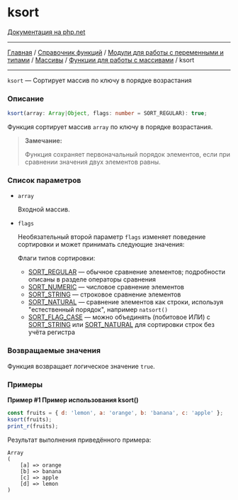 # ksort

[Документация на php.net](https://www.php.net/manual/ru/function.ksort.php)

---

[Главная](../../../../../README.md) / [Справочник функций](../../../../funcref.md) /
[Модули для работы с переменными и типами](../../../vartype.md) / [Массивы](../../array.md) /
[Функции для работы с массивами](../func.md) / ksort

---

`ksort` — Сортирует массив по ключу в порядке возрастания

### Описание

```ts
ksort(array: Array|Object, flags: number = SORT_REGULAR): true;
```

Функция сортирует массив `array` по ключу в порядке возрастания.

> **Замечание:**
>
> Функция сохраняет первоначальный порядок элементов, если при сравнении значения двух элементов
> равны.

### Список параметров

-   `array`

    Входной массив.

-   `flags`

    Необязательный второй параметр `flags` изменяет поведение сортировки и может принимать следующие
    значения:

    Флаги типов сортировки:

    -   [SORT_REGULAR](../constants.md#sort_regular-int) — обычное сравнение элементов; подробности
        описаны в разделе операторы сравнения
    -   [SORT_NUMERIC](../constants.md#sort_numeric-int) — числовое сравнение элементов
    -   [SORT_STRING](../constants.md#sort_string-int) — строковое сравнение элементов
    -   [SORT_NATURAL](../constants.md#sort_natural-int) — сравнение элементов как строки, используя
        "естественный порядок", например `natsort()`
    -   [SORT_FLAG_CASE](../constants.md#sort_flag_case-int) — можно объединять (побитовое ИЛИ) с
        [SORT_STRING](../constants.md#sort_string-int) или
        [SORT_NATURAL](../constants.md#sort_natural-int) для сортировки строк без учёта регистра

### Возвращаемые значения

Функция возвращает логическое значение `true`.

### Примеры

**Пример #1 Пример использования ksort()**

```js
const fruits = { d: 'lemon', a: 'orange', b: 'banana', c: 'apple' };
ksort(fruits);
print_r(fruits);
```

Результат выполнения приведённого примера:

    Array
    (
        [a] => orange
        [b] => banana
        [c] => apple
        [d] => lemon
    )

